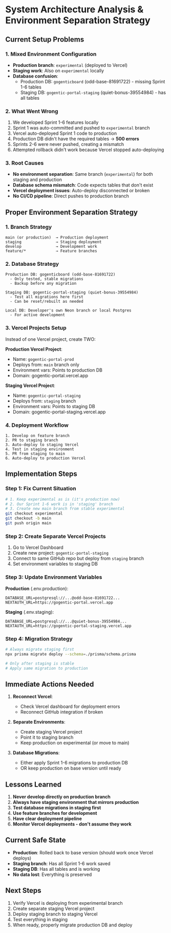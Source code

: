 # System Architecture Analysis & Environment Separation Strategy

## Current Setup Problems

### 1. **Mixed Environment Configuration**

- **Production branch**: `experimental` (deployed to Vercel)
- **Staging work**: Also on `experimental` locally
- **Database confusion**:
  - Production DB: `gogenticboard` (odd-base-81691722) - missing Sprint 1-6 tables
  - Staging DB: `gogentic-portal-staging` (quiet-bonus-39554984) - has all tables

### 2. **What Went Wrong**

1. We developed Sprint 1-6 features locally
2. Sprint 1 was auto-committed and pushed to `experimental` branch
3. Vercel auto-deployed Sprint 1 code to production
4. Production DB didn't have the required tables → **500 errors**
5. Sprints 2-6 were never pushed, creating a mismatch
6. Attempted rollback didn't work because Vercel stopped auto-deploying

### 3. **Root Causes**

- **No environment separation**: Same branch (`experimental`) for both staging and production
- **Database schema mismatch**: Code expects tables that don't exist
- **Vercel deployment issues**: Auto-deploy disconnected or broken
- **No CI/CD pipeline**: Direct pushes to production branch

## Proper Environment Separation Strategy

### 1. **Branch Strategy**

```
main (or production)  → Production deployment
staging               → Staging deployment
develop               → Development work
feature/*             → Feature branches
```

### 2. **Database Strategy**

```
Production DB: gogenticboard (odd-base-81691722)
  - Only tested, stable migrations
  - Backup before any migration

Staging DB: gogentic-portal-staging (quiet-bonus-39554984)
  - Test all migrations here first
  - Can be reset/rebuilt as needed

Local DB: Developer's own Neon branch or local Postgres
  - For active development
```

### 3. **Vercel Projects Setup**

Instead of one Vercel project, create TWO:

**Production Vercel Project**:

- Name: `gogentic-portal-prod`
- Deploys from: `main` branch only
- Environment vars: Points to production DB
- Domain: gogentic-portal.vercel.app

**Staging Vercel Project**:

- Name: `gogentic-portal-staging`
- Deploys from: `staging` branch
- Environment vars: Points to staging DB
- Domain: gogentic-portal-staging.vercel.app

### 4. **Deployment Workflow**

```
1. Develop on feature branch
2. PR to staging branch
3. Auto-deploy to staging Vercel
4. Test in staging environment
5. PR from staging to main
6. Auto-deploy to production Vercel
```

## Implementation Steps

### Step 1: Fix Current Situation

```bash
# 1. Keep experimental as is (it's production now)
# 2. Our Sprint 1-6 work is in 'staging' branch
# 3. Create new main branch from stable experimental
git checkout experimental
git checkout -b main
git push origin main
```

### Step 2: Create Separate Vercel Projects

1. Go to Vercel Dashboard
2. Create new project: `gogentic-portal-staging`
3. Connect to same GitHub repo but deploy from `staging` branch
4. Set environment variables to staging DB

### Step 3: Update Environment Variables

**Production** (.env.production):

```
DATABASE_URL=postgresql://...@odd-base-81691722...
NEXTAUTH_URL=https://gogentic-portal.vercel.app
```

**Staging** (.env.staging):

```
DATABASE_URL=postgresql://...@quiet-bonus-39554984...
NEXTAUTH_URL=https://gogentic-portal-staging.vercel.app
```

### Step 4: Migration Strategy

```bash
# Always migrate staging first
npx prisma migrate deploy --schema=./prisma/schema.prisma

# Only after staging is stable
# Apply same migration to production
```

## Immediate Actions Needed

1. **Reconnect Vercel**:
   - Check Vercel dashboard for deployment errors
   - Reconnect GitHub integration if broken

2. **Separate Environments**:
   - Create staging Vercel project
   - Point it to staging branch
   - Keep production on experimental (or move to main)

3. **Database Migrations**:
   - Either apply Sprint 1-6 migrations to production DB
   - OR keep production on base version until ready

## Lessons Learned

1. **Never develop directly on production branch**
2. **Always have staging environment that mirrors production**
3. **Test database migrations in staging first**
4. **Use feature branches for development**
5. **Have clear deployment pipeline**
6. **Monitor Vercel deployments - don't assume they work**

## Current Safe State

- **Production**: Rolled back to base version (should work once Vercel deploys)
- **Staging branch**: Has all Sprint 1-6 work saved
- **Staging DB**: Has all tables and is working
- **No data lost**: Everything is preserved

## Next Steps

1. Verify Vercel is deploying from experimental branch
2. Create separate staging Vercel project
3. Deploy staging branch to staging Vercel
4. Test everything in staging
5. When ready, properly migrate production DB and deploy
